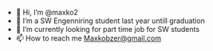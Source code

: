- 👋 Hi, I’m @maxko2
- 👀 I’m a SW Engenniring student last year untill graduation
- 🌱 I’m currently looking for part time job for SW students
- 📫 How to reach me Maxkobzer@gmail.com

<!---
maxko2/maxko2 is a ✨ special ✨ repository because its `README.md` (this file) appears on your GitHub profile.
You can click the Preview link to take a look at your changes.
--->
